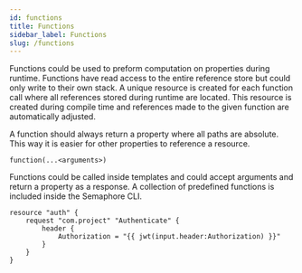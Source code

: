 ```yaml
---
id: functions
title: Functions
sidebar_label: Functions
slug: /functions
---
```


Functions could be used to preform computation on properties during runtime. Functions have read access to the entire reference store but could only write to their own stack.
A unique resource is created for each function call where all references stored during runtime are located. This resource is created during compile time and references made to the given function are automatically adjusted.

A function should always return a property where all paths are absolute. This way it is easier for other properties to reference a resource.

```
function(...<arguments>)
```

Functions could be called inside templates and could accept arguments and return a property as a response.
A collection of predefined functions is included inside the Semaphore CLI.

```hcl
resource "auth" {
    request "com.project" "Authenticate" {
        header {
            Authorization = "{{ jwt(input.header:Authorization) }}"
        }
    }
}
```